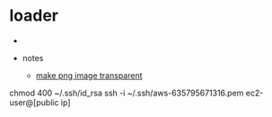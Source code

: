 # loader

*


* notes
  * [make png image transparent](https://stackoverflow.com/questions/12945763/how-to-convert-the-background-to-transparent)

chmod 400 ~/.ssh/id_rsa
ssh -i ~/.ssh/aws-635795671316.pem ec2-user@[public ip]
